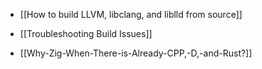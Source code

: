  * [[How to build LLVM, libclang, and liblld from source]]
 * [[Troubleshooting Build Issues]]

 * [[Why-Zig-When-There-is-Already-CPP,-D,-and-Rust?]]